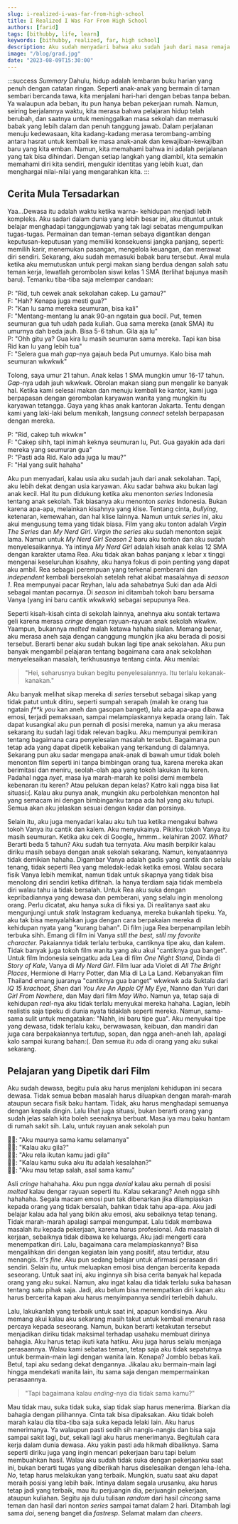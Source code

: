 ```yaml
---
slug: i-realized-i-was-far-from-high-school
title: I Realized I Was Far From High School
authors: [farid]
tags: [bithubby, life, learn]
keywords: [bithubby, realized, far, high school]
description: Aku sudah menyadari bahwa aku sudah jauh dari masa remaja
image: "/blog/grad.jpg"
date: "2023-08-09T15:30:00"
---
```


:::success _Summary_
Dahulu, hidup adalah lembaran buku harian yang penuh dengan catatan ringan. Seperti anak-anak yang bermain di taman sembari bercanda tawa, kita menjalani hari-hari dengan bebas tanpa beban. Ya walaupun ada beban, itu pun hanya beban pekerjaan rumah. Namun, seiring berjalannya waktu, kita merasa bahwa pelajaran hidup telah berubah, dan saatnya untuk meninggalkan masa sekolah dan memasuki babak yang lebih dalam dan penuh tanggung jawab. Dalam perjalanan menuju kedewasaan, kita kadang-kadang merasa terombang-ambing antara hasrat untuk kembali ke masa anak-anak dan kewajiban-kewajiban baru yang kita emban. Namun, kita memahami bahwa ini adalah perjalanan yang tak bisa dihindari. Dengan setiap langkah yang diambil, kita semakin memahami diri kita sendiri, mengukir identitas yang lebih kuat, dan menghargai nilai-nilai yang mengarahkan kita.
:::

<!-- truncate -->

## Cerita Mula Tersadarkan

Yaa...Dewasa itu adalah waktu ketika warna- kehidupan menjadi lebih kompleks. Aku sadari dalam dunia yang lebih besar ini, aku dituntut untuk belajar menghadapi tanggungjawab yang tak lagi sebatas mengumpulkan tugas-tugas. Permainan dan teman-teman sebaya digantikan dengan keputusan-keputusan yang memiliki konsekuensi jangka panjang, seperti: memilih karir, menemukan pasangan, mengelola keuangan, dan merawat diri sendiri. Sekarang, aku sudah memasuki babak baru tersebut. Awal mula ketika aku memutuskan untuk pergi makan siang berdua dengan salah satu teman kerja, lewatlah gerombolan siswi kelas 1 SMA (terlihat bajunya masih baru). Temanku tiba-tiba saja melempar candaan:

P: "Rid, tuh cewek anak sekolahan cakep. Lu gamau?" <br />
F: "Hah? Kenapa juga mesti gua?" <br />
P: "Kan lu sama mereka seumuran, bisa kali" <br />
F: "Mentang-mentang lu anak 90-an ngatain gua bocil. Put, temen seumuran gua tuh udah pada kuliah. Gua sama mereka (anak SMA) itu umurnya dah beda jauh. Bisa 5-6 tahun. Gila aja lu" <br />
P: "Ohh gitu ya? Gua kira lu masih seumuran sama mereka. Tapi kan bisa Rid kan lu yang lebih tua" <br />
F: "Selera gua mah _gap_-nya gajauh beda Put umurnya. Kalo bisa mah seumuran wkwkwk" <br />

Tolong, saya umur 21 tahun. Anak kelas 1 SMA mungkin umur 16-17 tahun. _Gap_-nya udah jauh wkwkwk. Obrolan makan siang pun mengalir ke banyak hal. Ketika kami selesai makan dan menuju kembali ke kantor, kami juga berpapasan dengan gerombolan karyawan wanita yang mungkin itu karyawan tetangga. Gaya yang khas anak kantoran Jakarta. Tentu dengan kami yang laki-laki belum menikah, langsung _connect_ setelah berpapasan dengan mereka.

P: "Rid, cakep tuh wkwkw" <br />
F: "Cakep sihh, tapi inimah keknya seumuran lu, Put. Gua gayakin ada dari mereka yang seumuran gua" <br />
P: "Pasti ada Rid. Kalo ada juga lu mau?" <br />
F: "Hal yang sulit hahaha" <br />

Aku pun menyadari, kalau usia aku sudah jauh dari anak sekolahan. Tapi, aku lebih dekat dengan usia karyawan. Aku sadar bahwa aku bukan lagi anak kecil. Hal itu pun didukung ketika aku menonton _series_ Indonesia tentang anak sekolah. Tak biasanya aku menonton _series_ Indonesia. Bukan karena apa-apa, melainkan kisahnya yang klise. Tentang cinta, _bullying_, ketenaran, kemewahan, dan hal klise lainnya. Namun untuk _series_ ini, aku akui mengusung tema yang tidak biasa. Film yang aku tonton adalah _Virgin The Series_ dan _My Nerd Girl_. _Virgin the series_ aku sudah menonton sejak lama. Namun untuk _My Nerd Girl Season 2_ baru aku tonton dan aku sudah menyelesaikannya. Ya intinya _My Nerd Girl_ adalah kisah anak kelas 12 SMA dengan karakter utama Rea. Aku tidak akan bahas panjang x lebar x tinggi mengenai keseluruhan kisahny, aku hanya fokus di poin penting yang dapat aku ambil. Rea sebagai perempuan yang terkenal pemberani dan _independent_ kembali bersekolah setelah rehat akibat masalahnya di _season 1_. Rea mempunyai pacar Reyhan, lalu ada sahabatnya Suki dan ada Aldi sebagai mantan pacarnya. Di _season_ ini ditambah tokoh baru bersama Vanya (yang ini baru cantik wkwkwk) sebagai sepupunya Rea.

Seperti kisah-kisah cinta di sekolah lainnya, anehnya aku sontak tertawa geli karena merasa _cringe_ dengan rayuan-rayuan anak sekolah wkwkw. Yaampun, bukannya _melted_ malah ketawa hahaha sialan. Memang benar, aku merasa aneh saja dengan canggung mungkin jika aku berada di posisi tersebut. Berarti benar aku sudah bukan lagi tipe anak sekolahan. Aku pun banyak mengambil pelajaran tentang bagaimana cara anak sekolahan menyelesaikan masalah, terkhususnya tentang cinta. Aku menilai:

> "Hei, seharusnya bukan begitu penyelesaiannya. Itu terlalu kekanak-kanakan."

Aku banyak melihat sikap mereka di _series_ tersebut sebagai sikap yang tidak patut untuk ditiru, seperti sumpah serapah (malah ke orang tua ngatain _f\*\*k you_ kan aneh dan gasopan banget), lalu ada apa-apa dibawa emosi, terjadi pemaksaan, sampai melampiaskannya kepada orang lain. Tak dapat kusangkal aku pun pernah di posisi mereka, namun ya aku merasa sekarang itu sudah lagi tidak relevan bagiku. Aku mempunyai pemikiran tentang bagaimana cara penyelesaian masalah tersebut. Bagaimana pun tetap ada yang dapat dipetik kebaikan yang terkandung di dalamnya. Sekarang pun aku sadar mengapa anak-anak di bawah umur tidak boleh menonton film seperti ini tanpa bimbingan orang tua, karena mereka akan berimitasi dan meniru, seolah-olah apa yang tokoh lakukan itu keren. Padahal ngga _nyet_, masa iya marah-marah ke polisi demi membela kebenaran itu keren? Atau pelukan depan kelas? Katro kali ngga bisa liat situasi:(. Kalau aku punya anak, mungkin aku perbolehkan menonton hal yang semacam ini dengan bimbinganku tanpa ada hal yang aku tutupi. Semua akan aku jelaskan sesuai dengan kadar dan porsinya.

Selain itu, aku juga menyadari kalau aku tuh tua ketika mengakui bahwa tokoh Vanya itu cantik dan kalem. Aku menyukainya. Pikirku tokoh Vanya itu masih seumuran. Ketika aku cek di Google,, hmmm.. kelahiran 2007. _What?_ Berarti beda 5 tahun? Aku sudah tua ternyata. Aku masih berpikir kalau diriku masih sebaya dengan anak sekolah sekarang. Namun, kenyataannya tidak demikian hahaha. Digambar Vanya adalah gadis yang cantik dan selalu tenang, tidak seperti Rea yang meledak-ledak ketika emosi. Walau secara fisik Vanya lebih memikat, namun tidak untuk sikapnya yang tidak bisa menolong diri sendiri ketika difitnah. Ia hanya terdiam saja tidak membela diri walau tahu ia tidak bersalah. Untuk Rea aku suka dengan kepribadiannya yang dewasa dan pemberani, yang selalu ingin menolong orang. Perlu dicatat, aku hanya suka di fiksi ya. Di realitanya saat aku mengunjungi untuk _stalk_ Instagram keduanya, mereka bukanlah tipeku. Ya, aku tak bisa menyalahkan juga dengan cara berpakaian mereka di kehidupan nyata yang "kurang bahan". Di film juga Rea berpenampilan lebih terbuka sihh. Emang di film ini Vanya _still the best, still my favorite character._ Pakaiannya tidak terlalu terbuka, cantiknya tipe aku, dan kalem. Tidak banyak juga tokoh film wanita yang aku akui "cantiknya gua banget". Untuk film Indonesia seingatku ada Lea di film _One Night Stand_, Dinda di _Story of Kale_, Vanya di _My Nerd Girl_. Film luar ada Violet di _All The Bright Places_, Hermione di Harry Potter, dan Mia di La La Land. Kebanyakan film Thailand emang juaranya "cantiknya gua banget" wkwkwk ada Suktala dari _IQ 15 krachoot_, _Shen_ dari _You Are An Apple Of My Eye_, Nanno dan Yuri dari _Girl From Nowhere_, dan May dari film _May Who_. Namun ya, tetap saja di kehidupan _real_-nya aku tidak terlalu menyukai mereka hahaha. Lagian, lebih realistis saja tipeku di dunia nyata tidaklah seperti mereka. Namun, sama-sama sulit untuk mengatakan: "Nahh, ini baru tipe gua". Aku menyukai tipe yang dewasa, tidak terlalu kaku, berwawasan, keibuan, dan mandiri dan juga cara berpakaiannya tertutup, sopan, dan ngga aneh-aneh lah, apalagi kalo sampai kurang bahan:(. Dan semua itu ada di orang yang aku sukai sekarang.

## Pelajaran yang Dipetik dari Film

Aku sudah dewasa, begitu pula aku harus menjalani kehidupan ini secara dewasa. Tidak semua beban masalah harus diluapkan dengan marah-marah ataupun secara fisik baku hantam. Tidak, aku harus menghadapi semuanya dengan kepala dingin. Lalu lihat juga situasi, bukan berarti orang yang sudah jelas salah kita boleh seenaknya berbuat. Masa iya mau baku hantam di rumah sakit sih. Lalu, untuk rayuan anak sekolah pun

👦🏻: "Aku maunya sama kamu selamanya" <br />
👩🏻: "Kalau aku gila?" <br />
👦🏻: "Aku rela ikutan kamu jadi gila" <br />
👩🏻: "Kalau kamu suka aku itu adalah kesalahan?" <br />
👦🏻: "Aku mau tetap salah, asal sama kamu" <br />

Asli _cringe_ hahahaha. Aku pun ngga _denial_ kalau aku pernah di posisi _melted_ kalau dengar rayuan seperti itu. Kalau sekarang? Aneh ngga sihh hahahaha. Segala macam emosi pun tak dibenarkan jika dilampiaskan kepada orang yang tidak bersalah, bahkan tidak tahu apa-apa. Aku jadi belajar kalau ada hal yang bikin aku emosi, aku sebaiknya tetap tenang. Tidak marah-marah apalagi sampai mengumpat. Lalu tidak membawa masalah itu kepada pekerjaan, karena harus profesional. Ada masalah di kerjaan, sebaiknya tidak dibawa ke keluarga. Aku jadi mengerti cara menempatkan diri. Lalu, bagaimana cara melampiaskannya? Bisa mengalihkan diri dengan kegiatan lain yang positif, atau tertidur, atau menangis. _It's fine_. Aku pun sedang belajar untuk afirmasi perasaan diri sendiri. Selain itu, untuk meluapkan emosi bisa dengan bercerita kepada seseorang. Untuk saat ini, aku inginnya sih bisa cerita banyak hal kepada orang yang aku sukai. Namun, aku ingat kalau dia tidak terlalu suka bahasan tentang satu pihak saja. Jadi, aku belum bisa menempatkan diri kapan aku harus bercerita kapan aku harus menyimpannya sendiri terlebih dahulu.

Lalu, lakukanlah yang terbaik untuk saat ini, apapun kondisinya. Aku memang akui kalau aku sekarang masih takut untuk kembali menaruh rasa percaya kepada seseorang. Namun, bukan berarti ketakutan tersebut menjadikan diriku tidak maksimal terhadap usahaku membuat dirinya bahagia. Aku harus tetap ikuti kata hatiku. Aku juga harus selalu menjaga perasaannya. Walau kami sebatas teman, tetap saja aku tidak sepatutnya untuk bermain-main lagi dengan wanita lain. Kenapa? Jomblo bebas kali. Betul, tapi aku sedang dekat dengannya. Jikalau aku bermain-main lagi hingga mendekati wanita lain, itu sama saja dengan mempermainkan perasaannya.

> "Tapi bagaimana kalau _ending_-nya dia tidak sama kamu?"

Mau tidak mau, suka tidak suka, siap tidak siap harus menerima. Biarkan dia bahagia dengan pilihannya. Cinta tak bisa dipaksakan. Aku tidak boleh marah kalau dia tiba-tiba saja suka kepada lelaki lain. Aku harus menerimanya. Ya walaupun pasti sedih sih nangis-nangis dan bisa saja sampai sakit lagi, _but_, sekali lagi aku harus menerimanya. Begitulah cara kerja dalam dunia dewasa. Aku yakin pasti ada hikmah dibaliknya. Sama seperti diriku juga yang ingin mencari pekerjaan baru tapi belum membuahkan hasil. Walau aku sudah tidak suka dengan pekerjaanku saat ini, bukan berarti tugas yang diberikah harus diselesaikan dengan leha-leha. _No_, tetap harus melakukan yang terbaik. Mungkin, suatu saat aku dapat meraih posisi yang lebih baik. Intinya dalam segala urusanku, aku harus tetap jadi yang terbaik, mau itu perjuangin dia, perjuangin pekerjaan, ataupun kuliahan. Segitu aja dulu tulisan _random_ dari hasil _cincong_ sama teman dan hasil dari nonton _series_ sampai tamat dalam 2 hari. Ditambah lagi sama _doi_, seneng banget dia _fastresp_. Selamat malam dan _cheers_.
